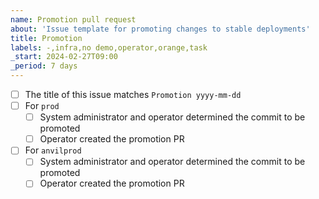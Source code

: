 ```yaml
---
name: Promotion pull request
about: 'Issue template for promoting changes to stable deployments'
title: Promotion
labels: -,infra,no demo,operator,orange,task
_start: 2024-02-27T09:00
_period: 7 days
---
```

- [ ] The title of this issue matches `Promotion yyyy-mm-dd`
- [ ] For `prod`
  - [ ] System administrator and operator determined the commit to be promoted
  - [ ] Operator created the promotion PR
- [ ] For `anvilprod`
  - [ ] System administrator and operator determined the commit to be promoted
  - [ ] Operator created the promotion PR
